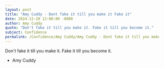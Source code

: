 ```yaml
---
layout: post
title: "Amy Cuddy - Dont fake it till you make it Fake it"
date: 2024-12-28 12:00:00 -0000
author: Amy Cuddy
quote: "Don't fake it till you make it. Fake it till you become it."
subject: Confidence
permalink: /Confidence/Amy Cuddy/Amy Cuddy - Dont fake it till you make it Fake it
---
```


Don't fake it till you make it. Fake it till you become it.

- Amy Cuddy
